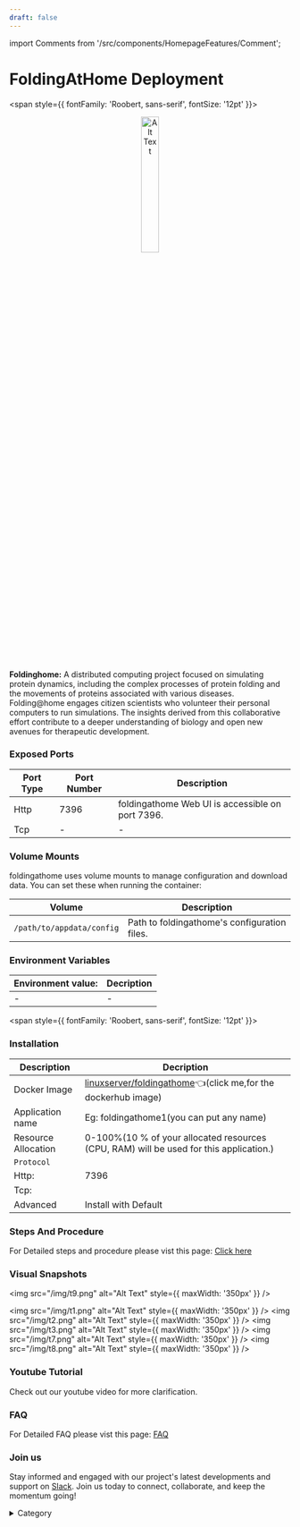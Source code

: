 ```yaml
---
draft: false
---
```

import Comments from '/src/components/HomepageFeatures/Comment';





# FoldingAtHome Deployment
<span style={{ fontFamily: 'Roobert, sans-serif', fontSize: '12pt' }}>

<p align="center">
  <img src="/img/kh.png" alt="Alt Text" width="25%"/>
</p> 


**Foldinghome:**
A distributed computing project focused on simulating protein dynamics, including the complex processes of protein folding and the movements of proteins associated with various diseases. Folding@home engages citizen scientists who volunteer their personal computers to run simulations. The insights derived from this collaborative effort contribute to a deeper understanding of biology and open new avenues for therapeutic development.





### Exposed Ports

| Port Type | Port Number | Description                               |
| --------- | ----------- | ----------------------------------------- |
| Http      | 7396       | foldingathome Web UI is accessible on port 7396. |
| Tcp       | -           | -             |

### Volume Mounts

foldingathome uses volume mounts to manage configuration and download data. You can set these when running the container:

| Volume                       | Description                                  |
| ---------------------------- | -------------------------------------------- |
| `/path/to/appdata/config`    | Path to foldingathome's configuration files.  |



### Environment Variables


|   **Environment value:**          | Decription                                                                                                               | 
| --------------------- | ------                                                                                                                   | 
|-       |  -                              |

</span>


<span style={{ fontFamily: 'Roobert, sans-serif', fontSize: '12pt' }}>

### Installation


|  Description          | Decription                                                                                                               | 
| --------------------- | ------                                                                                                                   | 
| Docker Image          |   [linuxserver/foldingathome](https://hub.docker.com/r/linuxserver/foldingathome)👈(click me,for the dockerhub image)                           |
| Application name      |  Eg: foldingathome1(you can put any name)                                                                                        | 
| Resource Allocation   |  0-100%(10 % of your allocated resources (CPU, RAM) will be used for this application.)                                  | 
| `Protocol`            |                                                                                                                          | 
|  Http:                |     7396                                                                                                                    |
|  Tcp:                 |                                                                                                                        | 
|    Advanced           |    Install with Default                                                                                                  |




### Steps And Procedure

For Detailed steps and procedure please vist this page: [Click here](https://techscaleinfinite.github.io/introduction/cloud-float/Steps%20and%20procedure)



### Visual Snapshots



<img src="/img/t9.png" alt="Alt Text" style={{ maxWidth: '350px' }} />

<img src="/img/t1.png" alt="Alt Text" style={{ maxWidth: '350px' }} /> <img src="/img/t2.png" alt="Alt Text" style={{ maxWidth: '350px' }} /> <img src="/img/t3.png" alt="Alt Text" style={{ maxWidth: '350px' }} /> <img src="/img/t7.png" alt="Alt Text" style={{ maxWidth: '350px' }} /> <img src="/img/t8.png" alt="Alt Text" style={{ maxWidth: '350px' }} />














### Youtube Tutorial&#x20;

Check out our youtube video for more clarification.



### FAQ

For Detailed FAQ please vist this page: [FAQ](https://techscaleinfinite.github.io/FAQ)

### Join us

Stay informed and engaged with our project's latest developments and support on [Slack](https://app.slack.com/client/T04QS32JX6E/C04QKEWE146). Join us today to connect, collaborate, and keep the momentum going!&#x20;

<details>

<summary>Category</summary>

Kubernetes, cloud computing, DevOps, cloud services, hosting platform, container orchestration, cloud infrastructure, cloud deployment, cloud management, cloud technology, cloud solutions, foldingathome

</details>

</span>


<Comments />
